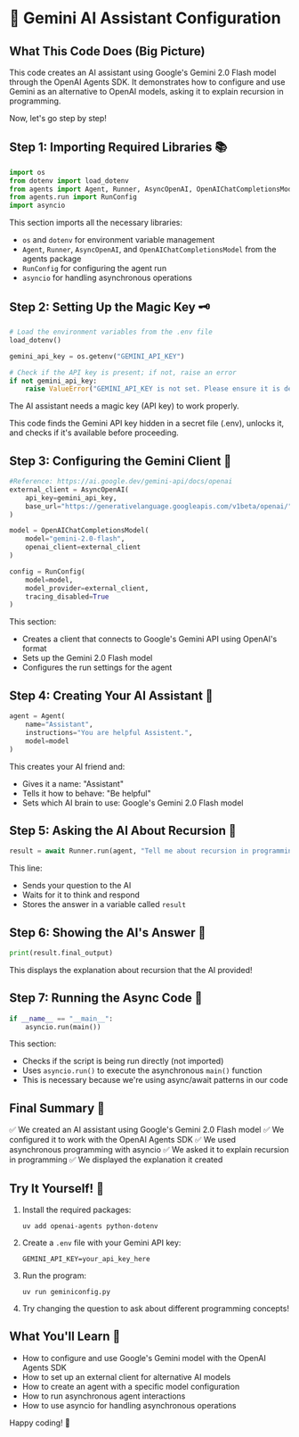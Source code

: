 # 🌟 Gemini AI Assistant Configuration

## What This Code Does (Big Picture)
This code creates an AI assistant using Google's Gemini 2.0 Flash model through the OpenAI Agents SDK. It demonstrates how to configure and use Gemini as an alternative to OpenAI models, asking it to explain recursion in programming.

Now, let's go step by step!

## Step 1: Importing Required Libraries 📚
```python
import os
from dotenv import load_dotenv
from agents import Agent, Runner, AsyncOpenAI, OpenAIChatCompletionsModel
from agents.run import RunConfig
import asyncio
```
This section imports all the necessary libraries:
- `os` and `dotenv` for environment variable management
- `Agent`, `Runner`, `AsyncOpenAI`, and `OpenAIChatCompletionsModel` from the agents package
- `RunConfig` for configuring the agent run
- `asyncio` for handling asynchronous operations

## Step 2: Setting Up the Magic Key 🗝️
```python
# Load the environment variables from the .env file
load_dotenv()

gemini_api_key = os.getenv("GEMINI_API_KEY")

# Check if the API key is present; if not, raise an error
if not gemini_api_key:
    raise ValueError("GEMINI_API_KEY is not set. Please ensure it is defined in your .env file.")
```
The AI assistant needs a magic key (API key) to work properly.

This code finds the Gemini API key hidden in a secret file (.env), unlocks it, and checks if it's available before proceeding.

## Step 3: Configuring the Gemini Client 🤖
```python
#Reference: https://ai.google.dev/gemini-api/docs/openai
external_client = AsyncOpenAI(
    api_key=gemini_api_key,
    base_url="https://generativelanguage.googleapis.com/v1beta/openai/",
)

model = OpenAIChatCompletionsModel(
    model="gemini-2.0-flash",
    openai_client=external_client
)

config = RunConfig(
    model=model,
    model_provider=external_client,
    tracing_disabled=True
)
```
This section:
- Creates a client that connects to Google's Gemini API using OpenAI's format
- Sets up the Gemini 2.0 Flash model
- Configures the run settings for the agent

## Step 4: Creating Your AI Assistant 🧠
```python
agent = Agent(
    name="Assistant",
    instructions="You are helpful Assistent.",
    model=model
)
```
This creates your AI friend and:
- Gives it a name: "Assistant"
- Tells it how to behave: "Be helpful"
- Sets which AI brain to use: Google's Gemini 2.0 Flash model

## Step 5: Asking the AI About Recursion 🔄
```python
result = await Runner.run(agent, "Tell me about recursion in programming.", run_config=config)
```
This line:
- Sends your question to the AI
- Waits for it to think and respond
- Stores the answer in a variable called `result`

## Step 6: Showing the AI's Answer 📝
```python
print(result.final_output)
```
This displays the explanation about recursion that the AI provided!

## Step 7: Running the Async Code 🚀
```python
if __name__ == "__main__":
    asyncio.run(main())
```
This section:
- Checks if the script is being run directly (not imported)
- Uses `asyncio.run()` to execute the asynchronous `main()` function
- This is necessary because we're using async/await patterns in our code

## Final Summary 📌
✅ We created an AI assistant using Google's Gemini 2.0 Flash model
✅ We configured it to work with the OpenAI Agents SDK
✅ We used asynchronous programming with asyncio
✅ We asked it to explain recursion in programming
✅ We displayed the explanation it created

## Try It Yourself! 🚀
1. Install the required packages:
   ```
   uv add openai-agents python-dotenv
   ```
2. Create a `.env` file with your Gemini API key:
   ```
   GEMINI_API_KEY=your_api_key_here
   ```
3. Run the program:
   ```
   uv run geminiconfig.py
   ```
4. Try changing the question to ask about different programming concepts!

## What You'll Learn 🧠
- How to configure and use Google's Gemini model with the OpenAI Agents SDK
- How to set up an external client for alternative AI models
- How to create an agent with a specific model configuration
- How to run asynchronous agent interactions
- How to use asyncio for handling asynchronous operations

Happy coding! 🎉 